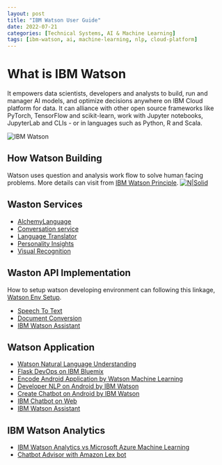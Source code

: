 ```yaml
---
layout: post
title: "IBM Watson User Guide"
date: 2022-07-21
categories: [Technical Systems, AI & Machine Learning]
tags: [ibm-watson, ai, machine-learning, nlp, cloud-platform]
---
```


# What is IBM Watson
It empowers data scientists, developers and analysts to build, run and manager AI models, and optimize decisions anywhere on IBM Cloud platform for data. It can alliance with other open source frameworks like PyTorch, TensorFlow and scikit-learn, work with Jupyter notebooks, JupyterLab and CLIs - or in languages such as Python, R and Scala.

![IBM Watson](https://g6s7p3x6.rocketcdn.me/wp-content/uploads/2017/09/IBM-Watson.png)

## How Watson Building
Watson uses question and analysis work flow to solve human facing problems. More details can visit from [IBM Watson Principle](https://blog.csdn.net/iin729/article/details/112143914?utm_medium=distribute.pc_relevant.none-task-blog-2~default~baidujs_title~default-0-112143914-blog-123256535.pc_relevant_multi_platform_whitelistv2_exp3w&spm=1001.2101.3001.4242.1&utm_relevant_index=3).
[![N|Solid](https://www.aaai.org/Magazine/Watson/Ferrucci-Fig06.jpg)](https://www.aaai.org/Magazine/Watson/watson.php)

## Waston Services
- [AlchemyLanguage]
- [Conversation service]
- [Language Translator]
- [Personality Insights]
- [Visual Recognition]

## Waston API Implementation
How to setup watson developing environment can following this linkage, [Watson Env Setup](https://blog.csdn.net/qq_26655981/article/details/72395683?spm=1001.2101.3001.6650.15&utm_medium=distribute.pc_relevant.none-task-blog-2~default~BlogCommendFromBaidu~default-15-72395683-blog-75108795.pc_relevant_multi_platform_whitelistv2_ad_hc&depth_1-utm_source=distribute.pc_relevant.none-task-blog-2~default~BlogCommendFromBaidu~default-15-72395683-blog-75108795.pc_relevant_multi_platform_whitelistv2_ad_hc&utm_relevant_index=18).

- [Speech To Text]
- [Document Conversion]
- [IBM Watson Assistant](https://blog.csdn.net/maowenbei/article/details/88420673?spm=1001.2101.3001.6650.4&utm_medium=distribute.pc_relevant.none-task-blog-2%7Edefault%7ECTRLIST%7Edefault-4-88420673-blog-123256535.pc_relevant_multi_platform_whitelistv2_exp3w&depth_1-utm_source=distribute.pc_relevant.none-task-blog-2%7Edefault%7ECTRLIST%7Edefault-4-88420673-blog-123256535.pc_relevant_multi_platform_whitelistv2_exp3w&utm_relevant_index=8)

## Watson Application
- [Watson Natural Language Understanding]
- [Flask DevOps on IBM Bluemix]
- [Encode Android Application by Watson Machine Learning]
- [Developer NLP on Android by IBM Watson]
- [Create Chatbot on Android by IBM Watson]
- [IBM Chatbot on Web]
- [IBM Watson Assistant](https://blog.csdn.net/weixin_26632369/article/details/108174343?utm_medium=distribute.pc_relevant.none-task-blog-2~default~baidujs_title~default-1-108174343-blog-106918998.pc_relevant_multi_platform_whitelistv1&spm=1001.2101.3001.4242.2&utm_relevant_index=3)

## IBM Watson Analytics
- [IBM Watson Analytics vs Microsoft Azure Machine Learning]
- [Chatbot Advisor with Amazon Lex bot]


[//]: # (These are reference links used in the body of this note and get stripped out when the markdown processor does its job. There is no need to format nicely because it shouldn't be seen. Thanks SO - http://stackoverflow.com/questions/4823468/store-comments-in-markdown-syntax)

   [AlchemyLanguage]: <https://blog.csdn.net/weixin_34004576/article/details/89080467>
   [Conversation service]: <https://blog.csdn.net/weixin_33722405/article/details/89079688?spm=1001.2101.3001.6650.10&utm_medium=distribute.pc_relevant.none-task-blog-2~default~BlogCommendFromBaidu~default-10-89079688-blog-89081542.pc_relevant_sortByStrongTime&depth_1-utm_source=distribute.pc_relevant.none-task-blog-2~default~BlogCommendFromBaidu~default-10-89079688-blog-89081542.pc_relevant_sortByStrongTime&utm_relevant_index=15>
   [Language Translator]: <https://blog.csdn.net/weixin_33898233/article/details/89081542?spm=1001.2101.3001.6650.4&utm_medium=distribute.pc_relevant.none-task-blog-2%7Edefault%7ECTRLIST%7Edefault-4-89081542-blog-75108795.pc_relevant_multi_platform_whitelistv2_ad_hc&depth_1-utm_source=distribute.pc_relevant.none-task-blog-2%7Edefault%7ECTRLIST%7Edefault-4-89081542-blog-75108795.pc_relevant_multi_platform_whitelistv2_ad_hc&utm_relevant_index=7>
   [Personality Insights]: <https://blog.csdn.net/weixin_34290352/article/details/89082600?utm_medium=distribute.pc_relevant.none-task-blog-2~default~baidujs_title~default-1-89082600-blog-89081542.pc_relevant_sortByStrongTime&spm=1001.2101.3001.4242.2&utm_relevant_index=3>
   [Visual Recognition]: <https://blog.csdn.net/weixin_34302798/article/details/89099334?spm=1001.2101.3001.6650.8&utm_medium=distribute.pc_relevant.none-task-blog-2%7Edefault%7EOPENSEARCH%7Edefault-8-89099334-blog-89082600.pc_relevant_multi_platform_whitelistv3&depth_1-utm_source=distribute.pc_relevant.none-task-blog-2%7Edefault%7EOPENSEARCH%7Edefault-8-89099334-blog-89082600.pc_relevant_multi_platform_whitelistv3&utm_relevant_index=11>
   [Speech To Text]: <https://blog.csdn.net/baiBenny/article/details/75037605?spm=1001.2101.3001.6650.14&utm_medium=distribute.pc_relevant.none-task-blog-2%7Edefault%7EBlogCommendFromBaidu%7Edefault-14-75037605-blog-75108795.pc_relevant_multi_platform_whitelistv2_ad_hc&depth_1-utm_source=distribute.pc_relevant.none-task-blog-2%7Edefault%7EBlogCommendFromBaidu%7Edefault-14-75037605-blog-75108795.pc_relevant_multi_platform_whitelistv2_ad_hc&utm_relevant_index=17>
   [Document Conversion]: <https://blog.csdn.net/baiBenny/article/details/75108795>
   [Watson Natural Language Understanding]: <https://its201.com/article/weixin_33751566/92383264>
   [Flask DevOps on IBM Bluemix]: <https://blog.csdn.net/cusi77914/article/details/107113094>
   [Encode Android Application by Watson Machine Learning]: <https://blog.csdn.net/cunjie3951/article/details/106919230>
   [Developer NLP on Android by IBM Watson]: <https://blog.csdn.net/cunjie3951/article/details/106919225?spm=1001.2101.3001.6650.3&utm_medium=distribute.pc_relevant.none-task-blog-2%7Edefault%7EBlogCommendFromBaidu%7Edefault-3-106919225-blog-106919230.pc_relevant_aa&depth_1-utm_source=distribute.pc_relevant.none-task-blog-2%7Edefault%7EBlogCommendFromBaidu%7Edefault-3-106919225-blog-106919230.pc_relevant_aa&utm_relevant_index=5>
   [Create Chatbot on Android by IBM Watson]: <https://blog.csdn.net/cunjie3951/article/details/106918998?spm=1001.2101.3001.6650.10&utm_medium=distribute.pc_relevant.none-task-blog-2%7Edefault%7EBlogCommendFromBaidu%7Edefault-10-106918998-blog-106919230.pc_relevant_aa&depth_1-utm_source=distribute.pc_relevant.none-task-blog-2%7Edefault%7EBlogCommendFromBaidu%7Edefault-10-106918998-blog-106919230.pc_relevant_aa&utm_relevant_index=16>
   [IBM Chatbot on Web]: <https://blog.csdn.net/zhaowei198311/article/details/88243787?spm=1001.2101.3001.6650.6&utm_medium=distribute.pc_relevant.none-task-blog-2%7Edefault%7EBlogCommendFromBaidu%7Edefault-6-88243787-blog-123256535.pc_relevant_multi_platform_whitelistv2_exp3w&depth_1-utm_source=distribute.pc_relevant.none-task-blog-2%7Edefault%7EBlogCommendFromBaidu%7Edefault-6-88243787-blog-123256535.pc_relevant_multi_platform_whitelistv2_exp3w&utm_relevant_index=10>
   [IBM Watson Analytics vs Microsoft Azure Machine Learning]: <https://blog.csdn.net/happytofly/article/details/80121637?spm=1001.2101.3001.6650.16&utm_medium=distribute.pc_relevant.none-task-blog-2%7Edefault%7EOPENSEARCH%7Edefault-16-80121637-blog-106919230.pc_relevant_aa&depth_1-utm_source=distribute.pc_relevant.none-task-blog-2%7Edefault%7EOPENSEARCH%7Edefault-16-80121637-blog-106919230.pc_relevant_aa&utm_relevant_index=22>
   [Chatbot Advisor with Amazon Lex bot]:<https://github.com/Femi-tech/Robo-Advisor>
